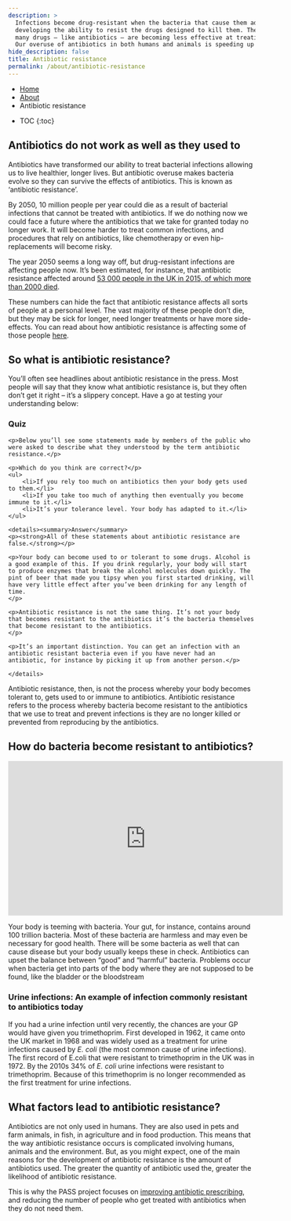 ```yaml
---
description: >
  Infections become drug-resistant when the bacteria that cause them adapt and change over time,
  developing the ability to resist the drugs designed to kill them. The result is that
  many drugs – like antibiotics – are becoming less effective at treating illnesses.
  Our overuse of antibiotics in both humans and animals is speeding up this process.
hide_description: false
title: Antibiotic resistance
permalink: /about/antibiotic-resistance
---
```


<ul class="breadcrumb">
  <li><a href="/">Home</a></li>
  <li><a href="/about">About</a></li>
  <li>Antibiotic resistance</li>
</ul> 

* TOC
{:toc}


## Antibiotics do not work as well as they used to

Antibiotics have transformed our ability to treat bacterial infections allowing us to live healthier, longer lives. But antibiotic overuse makes bacteria evolve so they can survive the effects of antibiotics. This is known as ‘antibiotic resistance’.

By 2050, 10 million people per year could die as a result of bacterial infections that cannot be treated with antibiotics. If we do nothing now we could face a future where the antibiotics that we take for granted today no longer work. It will become harder to treat common infections, and procedures that rely on antibiotics, like chemotherapy or even hip-replacements will become risky.

The year 2050 seems a long way off, but drug-resistant infections are affecting people now. It’s been estimated, for instance, that antibiotic resistance affected around [53 000 people in the UK in 2015, of which more than 2000 died](https://www.thelancet.com/journals/laninf/article/PIIS1473-3099(18)30605-4/fulltext).

These numbers can hide the fact that antibiotic resistance affects all sorts of people at a personal level. The vast majority of these people don’t die, but they may be sick for longer, need longer treatments or have more side-effects. You can read about how antibiotic resistance is affecting some of those people [here](https://antibiotic.ecdc.europa.eu/en/patient-stories).

## So what is antibiotic resistance?

You’ll often see headlines about antibiotic resistance in the press. Most people will say that they know what antibiotic resistance is, but they often don’t get it right – it’s a slippery concept. Have a go at testing your understanding below:

<div class="message">
<h3>Quiz</h3>

    <p>Below you’ll see some statements made by members of the public who were asked to describe what they understood by the term antibiotic resistance.</p>

    <p>Which do you think are correct?</p>
    <ul>
        <li>If you rely too much on antibiotics then your body gets used to them.</li>
        <li>If you take too much of anything then eventually you become immune to it.</li>
        <li>It’s your tolerance level. Your body has adapted to it.</li>
    </ul>
    
    <details><summary>Answer</summary>
    <p><strong>All of these statements about antibiotic resistance are false.</strong></p>
    
    <p>Your body can become used to or tolerant to some drugs. Alcohol is a good example of this. If you drink regularly, your body will start to produce enzymes that break the alcohol molecules down quickly. The pint of beer that made you tipsy when you first started drinking, will have very little effect after you’ve been drinking for any length of time.
    </p>
    
    <p>Antibiotic resistance is not the same thing. It’s not your body that becomes resistant to the antibiotics it’s the bacteria themselves that become resistant to the antibiotics.
    </p>
    
    <p>It’s an important distinction. You can get an infection with an antibiotic resistant bacteria even if you have never had an antibiotic, for instance by picking it up from another person.</p>

    </details>
</div>


Antibiotic resistance, then, is not the process whereby your body becomes tolerant to, gets used to or immune to antibiotics. Antibiotic resistance refers to the process whereby bacteria become resistant to the antibiotics that we use to treat and prevent infections is they are no longer killed or prevented from reproducing by the antibiotics. 

## How do bacteria become resistant to antibiotics? 

<iframe width="560" height="315" src="https://www.youtube.com/embed/cXItjas0yYw" frameborder="0" allow="accelerometer; autoplay; encrypted-media; gyroscope; picture-in-picture" allowfullscreen></iframe>

Your body is teeming with bacteria. Your gut, for instance, contains around 100 trillion bacteria. Most of these bacteria are harmless and may even be necessary for good health. There will be some bacteria as well that can cause disease but your body usually keeps these in check. Antibiotics can upset the balance between “good” and “harmful” bacteria.  Problems occur when bacteria get into parts of the body where they are not supposed to be found, like the bladder or the bloodstream

<div class="message">
<h3>Urine infections: An example of infection commonly resistant to antibiotics today</h3>
<p>If you had a urine infection until very recently, the chances are your GP would have given you trimethoprim. First developed in 1962, it came onto the UK market in 1968 and was widely used as a treatment for urine infections caused by <i>E. coli</i> (the most common cause of urine infections). The first record of E.coli that were resistant to trimethoprim in the UK was in 1972. By the 2010s 34% of <i>E. coli</i> urine infections were resistant to trimethoprim. Because of this trimethoprim is no longer recommended as the first treatment for urine infections.</p>
</div>

## What factors lead to antibiotic resistance?

Antibiotics are not only used in humans. They are also used in pets and farm animals, in fish, in agriculture and in food production. This means that the way antibiotic resistance occurs is complicated involving humans, animals and the environment. But, as you might expect, one of the main reasons for the development of antibiotic resistance is the amount of antibiotics used. The greater the quantity of antibiotic used the, greater the likelihood of antibiotic resistance. 

This is why the PASS project focuses on [improving antibiotic prescribing](tackling-antibiotic-resistance), and reducing the number of people who get treated with antibiotics when they do not need them.


<!--- 
As you might expect one of the main reasons for the development of antibiotic resistance is the amount of antibiotics used. The greater the quantity of antibiotic used the, greater the likelihood of antibiotic resistance. This is supported by antibiotic data at a national level from a number of countries. Those in which lots of antibiotics are prescribed, also have high numbers of antibiotic resistant infections. 

This translates to the individual level. People who have previously had antibiotics are more likely to have an infection caused by an antibiotic-resistant bacteria. For instance, one study identified two groups of patients. The first group went to the GP with a urine-, or chest-infection that was caused by an antibiotic-resistant bacteria, the second group had a urine-, or chest-infection that was not antibiotic resistant. [Those in the first group were 4 times more likely to have had antibiotics in the past 2 months compared to those in the second group](https://doi.org/10.1136/bmj.c2096). 
--->


